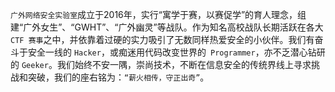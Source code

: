 `广外网络安全实验室`成立于2016年，实行“寓学于赛，以赛促学”的育人理念，组建“广外女生”、“GWHT”、“广外幽灵”等战队。作为知名高校战队长期活跃在各大 `CTF 赛事`之中，并依靠着过硬的实力吸引了无数同样热爱安全的小伙伴。我们有奋斗于安全一线的 `Hacker`，或痴迷用代码改变世界的` Programmer`，亦不乏潜心钻研的 `Geeker`。我们始终不安一隅，崇尚技术，不断在信息安全的传统界线上寻求挑战和突破，我们的座右铭为：`“薪火相传，守正出奇”`。